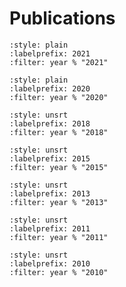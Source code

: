 # Publications


```{bibliography} _static/papers.bib
:style: plain
:labelprefix: 2021
:filter: year % "2021"
```

```{bibliography} _static/papers.bib
:style: plain
:labelprefix: 2020
:filter: year % "2020"
```

```{bibliography} _static/papers.bib
:style: unsrt
:labelprefix: 2018
:filter: year % "2018"
```

```{bibliography} _static/papers.bib
:style: unsrt
:labelprefix: 2015
:filter: year % "2015"
```


```{bibliography} _static/papers.bib
:style: unsrt
:labelprefix: 2013
:filter: year % "2013"
```

```{bibliography} _static/papers.bib
:style: unsrt
:labelprefix: 2011
:filter: year % "2011"
```

```{bibliography} _static/papers.bib
:style: unsrt
:labelprefix: 2010
:filter: year % "2010"
```

